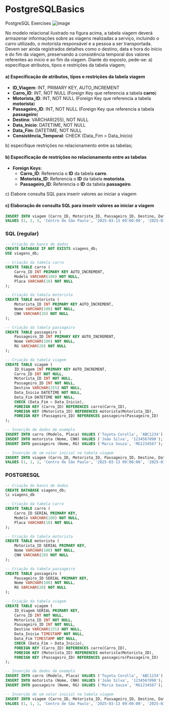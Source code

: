 # PostgreSQLBasics
PostgreSQL Exercises
![image](https://github.com/user-attachments/assets/f13e8b94-ff2a-4c2a-b5e2-b3d7e534e408)

No modelo relacional ilustrado na figura acima, a tabela viagem deverá armazenar informações sobre as viagens realizadas a serviço,
incluindo o carro utilizado, o motorista responsável e a pessoa a ser transportada. Devem ser ainda registrados detalhes como o destino,
data e hora do início e do fim da viagem, preservando a consistência temporal dos valores referentes ao início e ao fim da viagem.
Diante do exposto, pede-se:
a) especifique atributos, tipos e restrições da tabela viagem;

#### a) Especificação de atributos, tipos e restrições da tabela viagem
- **ID_Viagem**: INT, PRIMARY KEY, AUTO_INCREMENT
- **Carro_ID**: INT, NOT NULL (Foreign Key que referencia a tabela **carro**)
- **Motorista_ID**: INT, NOT NULL (Foreign Key que referencia a tabela **motorista**)
- **Passageiro_ID**: INT, NOT NULL (Foreign Key que referencia a tabela **passageiro**)
- **Destino**: VARCHAR(255), NOT NULL
- **Data_Inicio**: DATETIME, NOT NULL
- **Data_Fim**: DATETIME, NOT NULL
- **Consistência_Temporal**: CHECK (Data_Fim > Data_Inicio)

b) especifique restrições no relacionamento entre as tabelas;

#### b) Especificação de restrições no relacionamento entre as tabelas
- **Foreign Keys**:
  - **Carro_ID**: Referencia o **ID** da tabela **carro**.
  - **Motorista_ID**: Referencia o **ID** da tabela **motorista**.
  - **Passageiro_ID**: Referencia o **ID** da tabela **passageiro**.

c) Elabore consulta SQL para inserir valores ao iniciar a viagem

#### c) Elaboração de consulta SQL para inserir valores ao iniciar a viagem
```sql
INSERT INTO viagem (Carro_ID, Motorista_ID, Passageiro_ID, Destino, Data_Inicio, Data_Fim)
VALUES (1, 2, 3, 'Centro de São Paulo', '2025-03-13 09:00:00', '2025-03-13 11:00:00');
```

### SQL (regular)
```sql
-- Criação do banco de dados
CREATE DATABASE IF NOT EXISTS viagens_db;
USE viagens_db;

-- Criação da tabela carro
CREATE TABLE carro (
    Carro_ID INT PRIMARY KEY AUTO_INCREMENT,
    Modelo VARCHAR(100) NOT NULL,
    Placa VARCHAR(10) NOT NULL
);

-- Criação da tabela motorista
CREATE TABLE motorista (
    Motorista_ID INT PRIMARY KEY AUTO_INCREMENT,
    Nome VARCHAR(100) NOT NULL,
    CNH VARCHAR(20) NOT NULL
);

-- Criação da tabela passageiro
CREATE TABLE passageiro (
    Passageiro_ID INT PRIMARY KEY AUTO_INCREMENT,
    Nome VARCHAR(100) NOT NULL,
    RG VARCHAR(20) NOT NULL
);

-- Criação da tabela viagem
CREATE TABLE viagem (
    ID_Viagem INT PRIMARY KEY AUTO_INCREMENT,
    Carro_ID INT NOT NULL,
    Motorista_ID INT NOT NULL,
    Passageiro_ID INT NOT NULL,
    Destino VARCHAR(255) NOT NULL,
    Data_Inicio DATETIME NOT NULL,
    Data_Fim DATETIME NOT NULL,
    CHECK (Data_Fim > Data_Inicio),
    FOREIGN KEY (Carro_ID) REFERENCES carro(Carro_ID),
    FOREIGN KEY (Motorista_ID) REFERENCES motorista(Motorista_ID),
    FOREIGN KEY (Passageiro_ID) REFERENCES passageiro(Passageiro_ID)
);

-- Inserção de dados de exemplo
INSERT INTO carro (Modelo, Placa) VALUES ('Toyota Corolla', 'ABC1234');
INSERT INTO motorista (Nome, CNH) VALUES ('João Silva', '1234567890');
INSERT INTO passageiro (Nome, RG) VALUES ('Maria Souza', 'MG1234567');

-- Inserção de um valor inicial na tabela viagem
INSERT INTO viagem (Carro_ID, Motorista_ID, Passageiro_ID, Destino, Data_Inicio, Data_Fim)
VALUES (1, 1, 1, 'Centro de São Paulo', '2025-03-13 09:00:00', '2025-03-13 11:00:00');
```
### POSTGRESQL
```sql
-- Criação do banco de dados
CREATE DATABASE viagens_db;
\c viagens_db

-- Criação da tabela carro
CREATE TABLE carro (
    Carro_ID SERIAL PRIMARY KEY,
    Modelo VARCHAR(100) NOT NULL,
    Placa VARCHAR(10) NOT NULL
);

-- Criação da tabela motorista
CREATE TABLE motorista (
    Motorista_ID SERIAL PRIMARY KEY,
    Nome VARCHAR(100) NOT NULL,
    CNH VARCHAR(20) NOT NULL
);

-- Criação da tabela passageiro
CREATE TABLE passageiro (
    Passageiro_ID SERIAL PRIMARY KEY,
    Nome VARCHAR(100) NOT NULL,
    RG VARCHAR(20) NOT NULL
);

-- Criação da tabela viagem
CREATE TABLE viagem (
    ID_Viagem SERIAL PRIMARY KEY,
    Carro_ID INT NOT NULL,
    Motorista_ID INT NOT NULL,
    Passageiro_ID INT NOT NULL,
    Destino VARCHAR(255) NOT NULL,
    Data_Inicio TIMESTAMP NOT NULL,
    Data_Fim TIMESTAMP NOT NULL,
    CHECK (Data_Fim > Data_Inicio),
    FOREIGN KEY (Carro_ID) REFERENCES carro(Carro_ID),
    FOREIGN KEY (Motorista_ID) REFERENCES motorista(Motorista_ID),
    FOREIGN KEY (Passageiro_ID) REFERENCES passageiro(Passageiro_ID)
);

-- Inserção de dados de exemplo
INSERT INTO carro (Modelo, Placa) VALUES ('Toyota Corolla', 'ABC1234');
INSERT INTO motorista (Nome, CNH) VALUES ('João Silva', '1234567890');
INSERT INTO passageiro (Nome, RG) VALUES ('Maria Souza', 'MG1234567');

-- Inserção de um valor inicial na tabela viagem
INSERT INTO viagem (Carro_ID, Motorista_ID, Passageiro_ID, Destino, Data_Inicio, Data_Fim)
VALUES (1, 1, 1, 'Centro de São Paulo', '2025-03-13 09:00:00', '2025-03-13 11:00:00');
```
